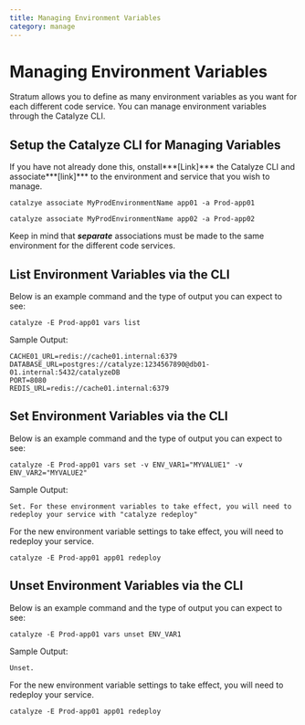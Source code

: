 ```yaml
---
title: Managing Environment Variables
category: manage
---
```


# Managing Environment Variables

Stratum allows you to define as many environment variables as you want for each different code service. You can manage environment variables through the Catalyze CLI.

## Setup the Catalyze CLI for Managing Variables

If you have not already done this, onstall***[Link]*** the Catalyze CLI and associate***[link]*** to the environment and service that you wish to manage.

`catalzye associate MyProdEnvironmentName app01 -a Prod-app01`

`catalyze associate MyProdEnvironmentName app02 -a Prod-app02`

Keep in mind that ***separate*** associations must be made to the same environment for the different code services.

## List Environment Variables via the CLI

Below is an example command and the type of output you can expect to see:

`catalyze -E Prod-app01 vars list`

Sample Output:

```
CACHE01_URL=redis://cache01.internal:6379
DATABASE_URL=postgres://catalyze:1234567890@db01-01.internal:5432/catalyzeDB
PORT=8080
REDIS_URL=redis://cache01.internal:6379
```

## Set Environment Variables via the CLI

Below is an example command and the type of output you can expect to see:

`catalyze -E Prod-app01 vars set -v ENV_VAR1="MYVALUE1" -v ENV_VAR2="MYVALUE2"`

Sample Output:

`Set. For these environment variables to take effect, you will need to redeploy your service with "catalyze redeploy"
`

For the new environment variable settings to take effect, you will need to redeploy your service.

`catalyze -E Prod-app01 app01 redeploy`

## Unset Environment Variables via the CLI

Below is an example command and the type of output you can expect to see:

`catalyze -E Prod-app01 vars unset ENV_VAR1`

Sample Output:

`Unset.`

For the new environment variable settings to take effect, you will need to redeploy your service.

`catalyze -E Prod-app01 app01 redeploy`
